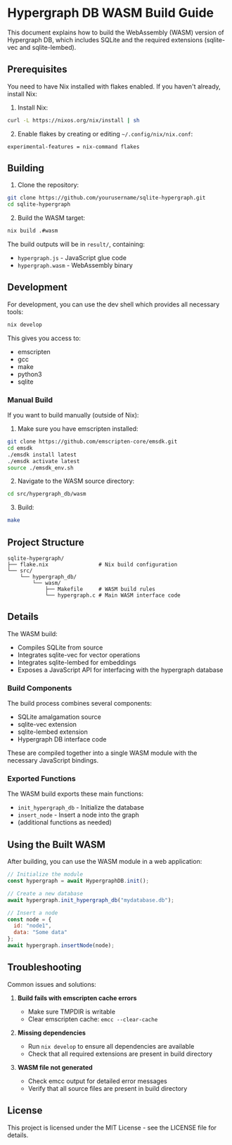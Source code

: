 # Hypergraph DB WASM Build Guide

This document explains how to build the WebAssembly (WASM) version of Hypergraph DB, which includes SQLite and the required extensions (sqlite-vec and sqlite-lembed).

## Prerequisites

You need to have Nix installed with flakes enabled. If you haven't already, install Nix:

1. Install Nix:
```bash
curl -L https://nixos.org/nix/install | sh
```

2. Enable flakes by creating or editing `~/.config/nix/nix.conf`:
```
experimental-features = nix-command flakes
```

## Building

1. Clone the repository:
```bash
git clone https://github.com/yourusername/sqlite-hypergraph.git
cd sqlite-hypergraph
```

2. Build the WASM target:
```bash
nix build .#wasm
```

The build outputs will be in `result/`, containing:
- `hypergraph.js` - JavaScript glue code
- `hypergraph.wasm` - WebAssembly binary

## Development

For development, you can use the dev shell which provides all necessary tools:

```bash
nix develop
```

This gives you access to:
- emscripten
- gcc
- make
- python3
- sqlite

### Manual Build

If you want to build manually (outside of Nix):

1. Make sure you have emscripten installed:
```bash
git clone https://github.com/emscripten-core/emsdk.git
cd emsdk
./emsdk install latest
./emsdk activate latest
source ./emsdk_env.sh
```

2. Navigate to the WASM source directory:
```bash
cd src/hypergraph_db/wasm
```

3. Build:
```bash
make
```

## Project Structure

```
sqlite-hypergraph/
├── flake.nix                # Nix build configuration
└── src/
    └── hypergraph_db/
        └── wasm/
            ├── Makefile     # WASM build rules
            └── hypergraph.c # Main WASM interface code
```

## Details

The WASM build:
- Compiles SQLite from source
- Integrates sqlite-vec for vector operations
- Integrates sqlite-lembed for embeddings
- Exposes a JavaScript API for interfacing with the hypergraph database

### Build Components

The build process combines several components:
- SQLite amalgamation source
- sqlite-vec extension
- sqlite-lembed extension
- Hypergraph DB interface code

These are compiled together into a single WASM module with the necessary JavaScript bindings.

### Exported Functions

The WASM build exports these main functions:
- `init_hypergraph_db` - Initialize the database
- `insert_node` - Insert a node into the graph
- (additional functions as needed)

## Using the Built WASM

After building, you can use the WASM module in a web application:

```javascript
// Initialize the module
const hypergraph = await HypergraphDB.init();

// Create a new database
await hypergraph.init_hypergraph_db("mydatabase.db");

// Insert a node
const node = {
  id: "node1",
  data: "Some data"
};
await hypergraph.insertNode(node);
```

## Troubleshooting

Common issues and solutions:

1. **Build fails with emscripten cache errors**
   - Make sure TMPDIR is writable
   - Clear emscripten cache: `emcc --clear-cache`

2. **Missing dependencies**
   - Run `nix develop` to ensure all dependencies are available
   - Check that all required extensions are present in build directory

3. **WASM file not generated**
   - Check emcc output for detailed error messages
   - Verify that all source files are present in build directory

## License

This project is licensed under the MIT License - see the LICENSE file for details.
